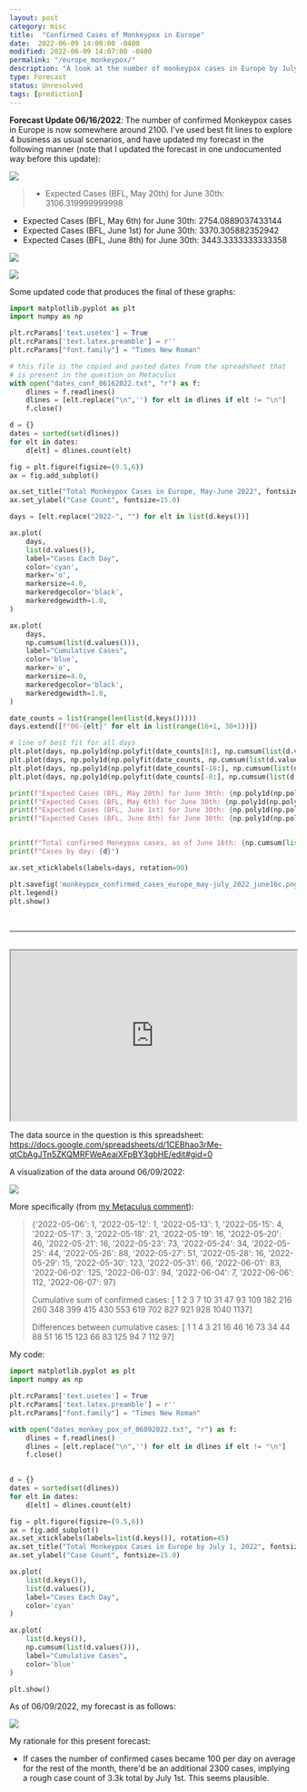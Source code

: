 ```yaml
---
layout: post
category: misc
title:  "Confirmed Cases of Monkeypox in Europe"
date:  2022-06-09 14:00:00 -0400
modified: 2022-06-09 14:07:00 -0400
permalink: "/europe_monkeypox/"
description: "A look at the number of monkeypox cases in Europe by July 1st 2022."
type: Forecast
status: Unresolved
tags: [prediction]
---
```


__Forecast Update 06/16/2022__: The number of confirmed Monkeypox cases in Europe is now somewhere around 2100. I've used best fit lines to explore 4 business as usual scenarios, and have updated my forecast in the following manner (note that I updated the forecast in one undocumented way before this update): 

![](/notes/assets/2022/europe_monkeypox/update2.png)

> - Expected Cases (BFL, May 20th) for June 30th: 3106.319999999998
- Expected Cases (BFL, May 6th) for June 30th: 2754.0889037433144
- Expected Cases (BFL, June 1st) for June 30th: 3370.305882352942
- Expected Cases (BFL, June 8th) for June 30th: 3443.3333333333358

![](/notes/assets/2022/europe_monkeypox/monkeypox_confirmed_cases_europe_may-july_2022_june16a.png)

![](/notes/assets/2022/europe_monkeypox/monkeypox_confirmed_cases_europe_may-july_2022_june16b.png)

Some updated code that produces the final of these graphs: 

```python 
import matplotlib.pyplot as plt
import numpy as np

plt.rcParams['text.usetex'] = True
plt.rcParams['text.latex.preamble'] = r''
plt.rcParams["font.family"] = "Times New Roman"

# this file is the copied and pasted dates from the spreadsheet that 
# is present in the question on Metaculus 
with open("dates_conf_06162022.txt", "r") as f:
    dlines = f.readlines()
    dlines = [elt.replace("\n",'') for elt in dlines if elt != "\n"]
    f.close()

d = {}
dates = sorted(set(dlines))
for elt in dates:
    d[elt] = dlines.count(elt)

fig = plt.figure(figsize=(9.5,6))
ax = fig.add_subplot()

ax.set_title("Total Monkeypox Cases in Europe, May-June 2022", fontsize=17.0)
ax.set_ylabel("Case Count", fontsize=15.0)

days = [elt.replace("2022-", "") for elt in list(d.keys())]

ax.plot(
    days, 
    list(d.values()), 
    label="Cases Each Day", 
    color='cyan',
    marker='o',
    markersize=4.0,
    markeredgecolor='black',
    markeredgewidth=1.0,
)

ax.plot(
    days, 
    np.cumsum(list(d.values())), 
    label="Cumulative Cases", 
    color='blue',
    marker='o',
    markersize=4.0,
    markeredgecolor='black',
    markeredgewidth=1.0,
)

date_counts = list(range(len(list(d.keys()))))
days.extend([f"06-{elt}" for elt in list(range(16+1, 30+1))])

# line of best fit for all days 
plt.plot(days, np.poly1d(np.polyfit(date_counts[8:], np.cumsum(list(d.values()))[8:], 1))(list(range(len(days)))), color='red', label="Since May 20")
plt.plot(days, np.poly1d(np.polyfit(date_counts, np.cumsum(list(d.values())), 1))(list(range(len(days)))), color='green', label="Since May 6th")
plt.plot(days, np.poly1d(np.polyfit(date_counts[-16:], np.cumsum(list(d.values()))[-16:], 1))(list(range(len(days)))), color='pink', label="Since June 1st")
plt.plot(days, np.poly1d(np.polyfit(date_counts[-8:], np.cumsum(list(d.values()))[-8:], 1))(list(range(len(days)))), color='orange', label="Since June 8th")

print(f"Expected Cases (BFL, May 20th) for June 30th: {np.poly1d(np.polyfit(date_counts[8:], np.cumsum(list(d.values()))[8:], 1))(list(range(len(days))))[-1]}")
print(f"Expected Cases (BFL, May 6th) for June 30th: {np.poly1d(np.polyfit(date_counts, np.cumsum(list(d.values())), 1))(list(range(len(days))))[-1]}")
print(f"Expected Cases (BFL, June 1st) for June 30th: {np.poly1d(np.polyfit(date_counts[-16:], np.cumsum(list(d.values()))[-16:], 1))(list(range(len(days))))[-1]}")
print(f"Expected Cases (BFL, June 8th) for June 30th: {np.poly1d(np.polyfit(date_counts[-8:], np.cumsum(list(d.values()))[-8:], 1))(list(range(len(days))))[-1]}")


print(f"Total confirmed Moneypox cases, as of June 16th: {np.cumsum(list(d.values()))[-1]}")
print(f"Cases by day: {d}")

ax.set_xticklabels(labels=days, rotation=90)

plt.savefig('monkeypox_confirmed_cases_europe_may-july_2022_june16c.png', dpi=300)
plt.legend()
plt.show()
```

<br>

---

<br>

<iframe src="https://www.metaculus.com/questions/embed/10978/" width="100%" height="300"></iframe>

The data source in the question is this spreadsheet: <https://docs.google.com/spreadsheets/d/1CEBhao3rMe-qtCbAgJTn5ZKQMRFWeAeaiXFpBY3gbHE/edit#gid=0>

A visualization of the data around 06/09/2022:

![](/notes/assets/2022/europe_monkeypox/case_count.png)

More specifically (from [my Metaculus comment](https://www.metaculus.com/questions/10978/total-monkeypox-cases-in-europe-july-1-2022/#comment-94616)): 

> {'2022-05-06': 1, '2022-05-12': 1, '2022-05-13': 1, '2022-05-15': 4, '2022-05-17': 3, '2022-05-18': 21, '2022-05-19': 16, '2022-05-20': 46, '2022-05-21': 16, '2022-05-23': 73, '2022-05-24': 34, '2022-05-25': 44, '2022-05-26': 88, '2022-05-27': 51, '2022-05-28': 16, '2022-05-29': 15, '2022-05-30': 123, '2022-05-31': 66, '2022-06-01': 83, '2022-06-02': 125, '2022-06-03': 94, '2022-06-04': 7, '2022-06-06': 112, '2022-06-07': 97}
> 
> Cumulative sum of confirmed cases: [ 1 2 3 7 10 31 47 93 109 182 216 260 348 399 415 430 553 619 702 827 921 928 1040 1137]
> 
> Differences between cumulative cases: [ 1 1 4 3 21 16 46 16 73 34 44 88 51 16 15 123 66 83 125 94 7 112 97]

My code:

```python
import matplotlib.pyplot as plt
import numpy as np

plt.rcParams['text.usetex'] = True
plt.rcParams['text.latex.preamble'] = r''
plt.rcParams["font.family"] = "Times New Roman"

with open("dates_monkey_pox_of_06092022.txt", "r") as f:
    dlines = f.readlines()
    dlines = [elt.replace("\n",'') for elt in dlines if elt != "\n"]
    f.close()
    

d = {}
dates = sorted(set(dlines))
for elt in dates:
    d[elt] = dlines.count(elt)

fig = plt.figure(figsize=(9.5,6))
ax = fig.add_subplot()
ax.set_xticklabels(labels=list(d.keys()), rotation=45)
ax.set_title("Total Monkeypox Cases in Europe by July 1, 2022", fontsize=17.0)
ax.set_ylabel("Case Count", fontsize=15.0)

ax.plot(
    list(d.keys()), 
    list(d.values()), 
    label="Cases Each Day", 
    color='cyan'
)

ax.plot(
    list(d.keys()), 
    np.cumsum(list(d.values())), 
    label="Cumulative Cases", 
    color='blue'
)

plt.show()
```

As of 06/09/2022, my forecast is as follows: 

![](/notes/assets/2022/europe_monkeypox/monk_for_06092022.png)

My rationale for this present forecast:

- If cases the number of confirmed cases became 100 per day on average for the rest of the month, there'd be an additional 2300 cases, implying a rough case count of 3.3k total by July 1st. This seems plausible.
